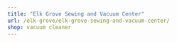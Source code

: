 ```yaml
---
title: "Elk Grove Sewing and Vacuum Center"
url: /elk-grove/elk-grove-sewing-and-vacuum-center/
shop: vacuum cleaner
---
```

